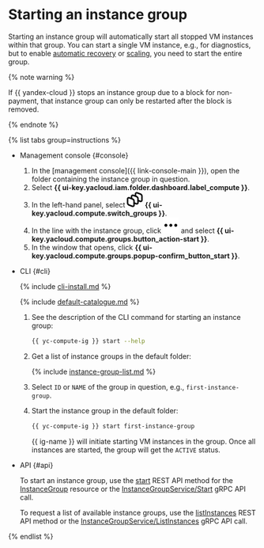 # Starting an instance group

Starting an instance group will automatically start all stopped VM instances within that group. You can start a single VM instance, e.g., for diagnostics, but to enable [automatic recovery](../../concepts/instance-groups/autohealing.md) or [scaling](../../concepts/instance-groups/scale.md), you need to start the entire group.

{% note warning %}

If {{ yandex-cloud }} stops an instance group due to a block for non-payment, that instance group can only be restarted after the block is removed.

{% endnote %}

{% list tabs group=instructions %}

- Management console {#console}

  1. In the [management console]({{ link-console-main }}), open the folder containing the instance group in question.
  1. Select **{{ ui-key.yacloud.iam.folder.dashboard.label_compute }}**.
  1. In the left-hand panel, select ![image](../../../_assets/console-icons/layers-3-diagonal.svg) **{{ ui-key.yacloud.compute.switch_groups }}**.
  1. In the line with the instance group, click ![image](../../../_assets/console-icons/ellipsis.svg) and select **{{ ui-key.yacloud.compute.groups.button_action-start }}**.
  1. In the window that opens, click **{{ ui-key.yacloud.compute.groups.popup-confirm_button_start }}**.

- CLI {#cli}

  {% include [cli-install.md](../../../_includes/cli-install.md) %}

  {% include [default-catalogue.md](../../../_includes/default-catalogue.md) %}

  1. See the description of the CLI command for starting an instance group:

     ```bash
     {{ yc-compute-ig }} start --help
     ```

  1. Get a list of instance groups in the default folder:

     {% include [instance-group-list.md](../../../_includes/instance-groups/instance-group-list.md) %}

  1. Select `ID` or `NAME` of the group in question, e.g., `first-instance-group`.
  1. Start the instance group in the default folder:

     ```bash
     {{ yc-compute-ig }} start first-instance-group
     ```

     {{ ig-name }} will initiate starting VM instances in the group. Once all instances are started, the group will get the `ACTIVE` status.

- API {#api}

  To start an instance group, use the [start](../../instancegroup/api-ref/InstanceGroup/start.md) REST API method for the [InstanceGroup](../../instancegroup/api-ref/InstanceGroup/index.md) resource or the [InstanceGroupService/Start](../../instancegroup/api-ref/grpc/InstanceGroup/start.md) gRPC API call.

  To request a list of available instance groups, use the [listInstances](../../instancegroup/api-ref/InstanceGroup/listInstances.md) REST API method or the [InstanceGroupService/ListInstances](../../instancegroup/api-ref/grpc/InstanceGroup/listInstances.md) gRPC API call.

{% endlist %}